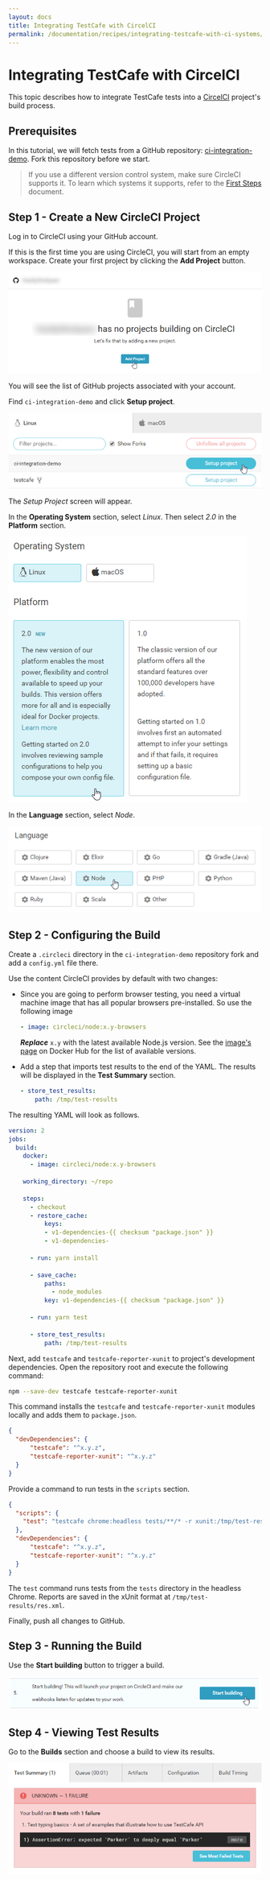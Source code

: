 ```yaml
---
layout: docs
title: Integrating TestCafe with CircelCI
permalink: /documentation/recipes/integrating-testcafe-with-ci-systems/circleci.html
---
```

# Integrating TestCafe with CircelCI

This topic describes how to integrate TestCafe tests into a [CircelCI](https://circleci.com/) project's build process.

## Prerequisites

In this tutorial, we will fetch tests from a GitHub repository: [ci-integration-demo](https://github.com/VasilyStrelyaev/ci-integration-demo). Fork this repository before we start.

> If you use a different version control system, make sure CircleCI supports it. To learn which systems it supports, refer to the [First Steps](https://circleci.com/docs/2.0/first-steps/) document.

## Step 1 - Create a New CircleCI Project

Log in to CircleCI using your GitHub account.

If this is the first time you are using CircleCI, you will start from an empty workspace. Create your first project by clicking the **Add Project** button.

![Clicking the Add Project Button](../../../images/circle-ci/add-new-project.png)

You will see the list of GitHub projects associated with your account.

Find `ci-integration-demo` and click **Setup project**.

![Set Up Project](../../../images/circle-ci/set-up-project.png)

The *Setup Project* screen will appear.

In the **Operating System** section, select *Linux*. Then select *2.0* in the **Platform** section.

![Select OS and Platform](../../../images/circle-ci/os-and-platform.png)

In the **Language** section, select *Node*.

![Select Language](../../../images/circle-ci/language.png)

## Step 2 - Configuring the Build

Create a `.circleci` directory in the `ci-integration-demo` repository fork and add a `config.yml` file there.

Use the content CircleCI provides by default with two changes:

* Since you are going to perform browser testing, you need a virtual machine image that has all popular browsers pre-installed. So use the following image

    ```yml
    - image: circleci/node:x.y-browsers
    ```

    ***Replace*** `x.y` with the latest available Node.js version. See the [image's page](https://hub.docker.com/r/circleci/node/tags/) on Docker Hub for the list of available versions.

* Add a step that imports test results to the end of the YAML. The results will be displayed in the **Test Summary** section.

    ```yml
    - store_test_results:
        path: /tmp/test-results
    ```

The resulting YAML will look as follows.

```yml
version: 2
jobs:
  build:
    docker:
      - image: circleci/node:x.y-browsers

    working_directory: ~/repo

    steps:
      - checkout
      - restore_cache:
          keys:
          - v1-dependencies-{{ checksum "package.json" }}
          - v1-dependencies-

      - run: yarn install

      - save_cache:
          paths:
            - node_modules
          key: v1-dependencies-{{ checksum "package.json" }}

      - run: yarn test

      - store_test_results:
          path: /tmp/test-results
```

Next, add `testcafe` and `testcafe-reporter-xunit` to project's development dependencies. Open the repository root and execute the following command:

```sh
npm --save-dev testcafe testcafe-reporter-xunit
```

This command installs the `testcafe` and `testcafe-reporter-xunit` modules locally and adds them to `package.json`.

```json
{
  "devDependencies": {
      "testcafe": "^x.y.z",
      "testcafe-reporter-xunit": "^x.y.z"
  }
}
```

Provide a command to run tests in the `scripts` section.

```json
{
  "scripts": {
    "test": "testcafe chrome:headless tests/**/* -r xunit:/tmp/test-results/res.xml"
  },
  "devDependencies": {
      "testcafe": "^x.y.z",
      "testcafe-reporter-xunit": "^x.y.z"
  }
}
```

The `test` command runs tests from the `tests` directory in the headless Chrome. Reports are saved in the xUnit format at `/tmp/test-results/res.xml`.

Finally, push all changes to GitHub.

## Step 3 - Running the Build

Use the **Start building** button to trigger a build.

![Starting Build](../../../images/circle-ci/start-building.png)

## Step 4 - Viewing Test Results

Go to the **Builds** section and choose a build to view its results.

![Test Results](../../../images/circle-ci/fail-report.png)